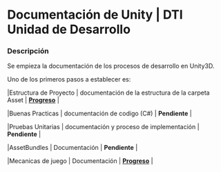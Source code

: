 # Documentación de Unity | DTI Unidad de Desarrollo
### Descripción
Se empieza la documentación de los procesos de desarrollo en Unity3D.

Uno de los primeros pasos a establecer es:

|Estructura de Proyecto | documentación de la estructura de la carpeta Asset | **[Progreso](./unityStructure.md)** |

|Buenas Practicas | documentación de codigo (C#) | **Pendiente** |

|Pruebas Unitarias | documentación y proceso de implementación | **Pendiente** |

|AssetBundles | Documentación | **Pendiente** |

|Mecanicas de juego | Documentación | **[Progreso](https://drive.google.com/file/d/1uVee_rgTeIcxRR3cBiedA1nZomaZZzT1/view?usp=sharing)** |

